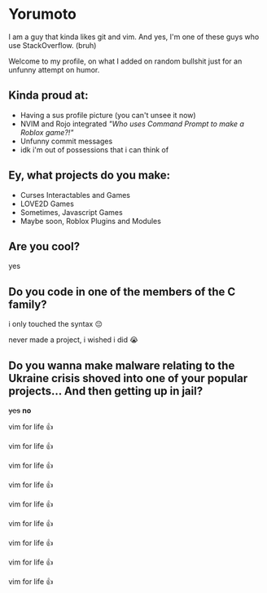 # Yorumoto
I am a guy that kinda likes git and vim. And yes, I'm one of these guys who use StackOverflow. (bruh)

Welcome to my profile, on what I added on random bullshit just for an unfunny attempt on humor.

## Kinda proud at:
- Having a sus profile picture (you can't unsee it now)
- NVIM and Rojo integrated *"Who uses Command Prompt to make a Roblox game?!"*
- Unfunny commit messages
- idk i'm out of possessions that i can think of

## Ey, what projects do you make:
- Curses Interactables and Games
- LOVE2D Games
- Sometimes, Javascript Games
- Maybe soon, Roblox Plugins and Modules

## Are you cool?
yes

## Do you code in one of the members of the C family?
i only touched the syntax :pensive:

never made a project, i wished i did :sob:

## Do you wanna make malware relating to the Ukraine crisis shoved into one of your popular projects... And then getting up in jail?
~~yes~~ **no**

vim for life :thumbsup:

vim for life :thumbsup:

vim for life :thumbsup:

vim for life :thumbsup:

vim for life :thumbsup:

vim for life :thumbsup:

vim for life :thumbsup:

vim for life :thumbsup:

vim for life :thumbsup:

